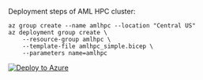 
Deployment steps of AML HPC cluster:

```
az group create --name amlhpc --location "Central US"
az deployment group create \
	--resource-group amlhpc \
   	--template-file amlhpc_simple.bicep \
	--parameters name=amlhpc
```

[![Deploy to Azure](https://aka.ms/deploytoazurebutton)](https://portal.azure.com/#create/Microsoft.Template/uri/https%3A%2F%2Fraw.githubusercontent.com%2Fhmeiland%2Famlhpc%2Fmaster%2Fdeploy%2Famlhpc_simple.json)
